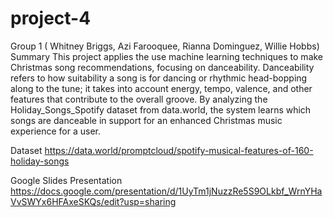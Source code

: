 # project-4
Group 1 ( Whitney Briggs, Azi Farooquee, Rianna Dominguez, Willie Hobbs) 
Summary
This project applies the use machine learning techniques to make Christmas song recommendations, focusing on danceability. Danceability refers to how suitability a song is for dancing or rhythmic head-bopping along to the tune; it takes into account energy, tempo, valence, and other features that contribute to the overall groove. By analyzing the Holiday_Songs_Spotify dataset from data.world, the system learns which songs are danceable in support for an enhanced Christmas music experience for a user. 

Dataset
https://data.world/promptcloud/spotify-musical-features-of-160-holiday-songs

Google Slides Presentation
https://docs.google.com/presentation/d/1UyTm1jNuzzRe5S9OLkbf_WrnYHaVvSWYx6HFAxeSKQs/edit?usp=sharing 
